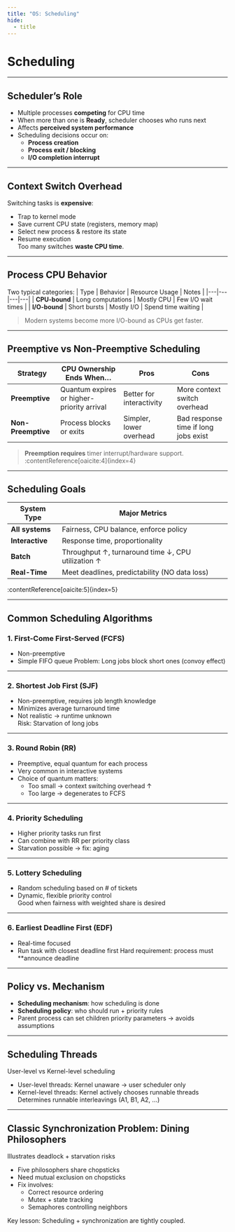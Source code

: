 ```yaml
---
title: "OS: Scheduling"
hide:
  - title
---
```


# Scheduling  
---

## **Scheduler’s Role**
- Multiple processes **competing** for CPU time
- When more than one is **Ready**, scheduler chooses who runs next
- Affects **perceived system performance**
- Scheduling decisions occur on:
  - **Process creation**
  - **Process exit / blocking**
  - **I/O completion interrupt** 

---

## **Context Switch Overhead**
Switching tasks is **expensive**:
- Trap to kernel mode
- Save current CPU state (registers, memory map)
- Select new process & restore its state
- Resume execution  
Too many switches **waste CPU time**.

---

## **Process CPU Behavior**
Two typical categories:
| Type | Behavior | Resource Usage | Notes |
|---|---|---|---|
| **CPU-bound** | Long computations | Mostly CPU | Few I/O wait times |
| **I/O-bound** | Short bursts | Mostly I/O | Spend time waiting |

> Modern systems become more I/O-bound as CPUs get faster.

---

## **Preemptive vs Non-Preemptive Scheduling**
| Strategy | CPU Ownership Ends When… | Pros | Cons |
|---|---|---|---|
| **Preemptive** | Quantum expires or higher-priority arrival | Better for interactivity | More context switch overhead |
| **Non-Preemptive** | Process blocks or exits | Simpler, lower overhead | Bad response time if long jobs exist |

> **Preemption requires** timer interrupt/hardware support.  
:contentReference[oaicite:4]{index=4}

---

## **Scheduling Goals**
| System Type | Major Metrics |
|---|---|
| **All systems** | Fairness, CPU balance, enforce policy |
| **Interactive** | Response time, proportionality |
| **Batch** | Throughput ↑, turnaround time ↓, CPU utilization ↑ |
| **Real-Time** | Meet deadlines, predictability (NO data loss) |  
:contentReference[oaicite:5]{index=5}

---

## **Common Scheduling Algorithms**

### **1. First-Come First-Served (FCFS)**
- Non-preemptive
- Simple FIFO queue 
Problem: Long jobs block short ones (convoy effect)

---

### **2. Shortest Job First (SJF)**
- Non-preemptive, requires job length knowledge
- Minimizes average turnaround time
- Not realistic → runtime unknown  
Risk: Starvation of long jobs

---

### **3. Round Robin (RR)**
- Preemptive, equal quantum for each process
- Very common in interactive systems
- Choice of quantum matters:
  - Too small → context switching overhead ↑
  - Too large → degenerates to FCFS

---

### **4. Priority Scheduling**
- Higher priority tasks run first
- Can combine with RR per priority class
- Starvation possible → fix: aging

---

### **5. Lottery Scheduling**
- Random scheduling based on # of tickets
- Dynamic, flexible priority control  
Good when fairness with weighted share is desired

---

### **6. Earliest Deadline First (EDF)**
- Real-time focused
- Run task with closest deadline first
Hard requirement: process must **announce deadline

---

## **Policy vs. Mechanism**
- **Scheduling mechanism**: how scheduling is done
- **Scheduling policy**: who should run + priority rules
- Parent process can set children priority parameters → avoids assumptions  

---

## **Scheduling Threads**
User-level vs Kernel-level scheduling  
- User-level threads: Kernel unaware → user scheduler only
- Kernel-level threads: Kernel actively chooses runnable threads  
Determines runnable interleavings (A1, B1, A2, …)
---

## C**lassic Synchronization Problem: Dining Philosophers**
Illustrates deadlock + starvation risks
- Five philosophers share chopsticks
- Need mutual exclusion on chopsticks
- Fix involves:
  - Correct resource ordering
  - Mutex + state tracking
  - Semaphores controlling neighbors  

Key lesson: Scheduling + synchronization are tightly coupled.

